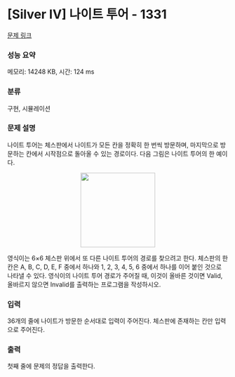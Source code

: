 # [Silver IV] 나이트 투어 - 1331 

[문제 링크](https://www.acmicpc.net/problem/1331) 

### 성능 요약

메모리: 14248 KB, 시간: 124 ms

### 분류

구현, 시뮬레이션

### 문제 설명

<p>나이트 투어는 체스판에서 나이트가 모든 칸을 정확히 한 번씩 방문하며, 마지막으로 방문하는 칸에서 시작점으로 돌아올 수 있는 경로이다. 다음 그림은 나이트 투어의 한 예이다.</p>

<p style="text-align: center;"><img alt="" src="https://www.acmicpc.net/upload/201004/chee.JPG" style="height:170px; width:170px"></p>

<p>영식이는 6×6 체스판 위에서 또 다른 나이트 투어의 경로를 찾으려고 한다. 체스판의 한 칸은 A, B, C, D, E, F 중에서 하나와 1, 2, 3, 4, 5, 6 중에서 하나를 이어 붙인 것으로 나타낼 수 있다. 영식이의 나이트 투어 경로가 주어질 때, 이것이 올바른 것이면 Valid, 올바르지 않으면 Invalid를 출력하는 프로그램을 작성하시오.</p>

### 입력 

 <p>36개의 줄에 나이트가 방문한 순서대로 입력이 주어진다. 체스판에 존재하는 칸만 입력으로 주어진다.</p>

### 출력 

 <p>첫째 줄에 문제의 정답을 출력한다.</p>

